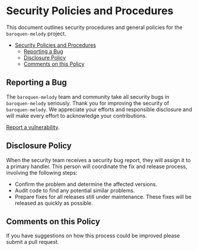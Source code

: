 # Security Policies and Procedures

This document outlines security procedures and general policies for the
`baroquen-melody` project.

- [Security Policies and Procedures](#security-policies-and-procedures)
  - [Reporting a Bug](#reporting-a-bug)
  - [Disclosure Policy](#disclosure-policy)
  - [Comments on this Policy](#comments-on-this-policy)

## Reporting a Bug

The `baroquen-melody` team and community take all security bugs in
`baroquen-melody` seriously.  Thank you for improving the security of
`baroquen-melody`. We appreciate your efforts and responsible disclosure and
will make every effort to acknowledge your contributions.

[Report a vulnerability](https://github.com/wbaldoumas/baroquen-melody/security/advisories/new).

## Disclosure Policy

When the security team receives a security bug report, they will assign it to a
primary handler. This person will coordinate the fix and release process,
involving the following steps:

- Confirm the problem and determine the affected versions.
- Audit code to find any potential similar problems.
- Prepare fixes for all releases still under maintenance. These fixes will be
  released as quickly as possible.

## Comments on this Policy

If you have suggestions on how this process could be improved please submit a
pull request.
